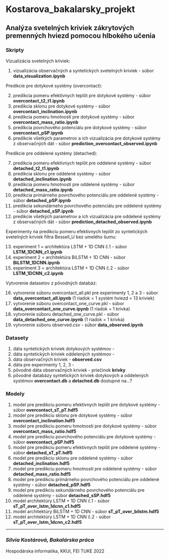 # Kostarova_bakalarsky_projekt

## Analýza svetelných kriviek zákrytových premenných hviezd pomocou hlbokého učenia

### Skripty

Vizualizácia svetelných kriviek:
1. vizualizácia observačných a syntetických svetelných kriviek - súbor **data_visualization.ipynb**

Predikcie pre dotykové systémy (overcontact):

2. predikcia pomeru efektívnych teplôt pre dotykové systémy - súbor **overcontact_t2_t1.ipynb** 
3. predikcia sklonu pre dotykové systémy - súbor **overcontact_inclination.ipynb**
4. predikcia pomeru hmotností pre dotykové systémy - súbor **overcontact_mass_ratio.ipynb**
5. predikcia povrchového potenciálu pre dotykové systémy - súbor **overcontact_pSP.ipynb**
6. predikcie všetkých parametrov a ich vizualizácia pre dotykové systémy z observačných dát - súbor **prediction_overcontact_observed.ipynb**

Predikcie pre oddelené systémy (detached):

7. predikcia pomeru efektívnych teplôt pre oddelené systémy - súbor **detached_t2_t1.ipynb**
8. predikcia sklonu pre oddelené systémy - súbor **detached_inclination.ipynb**
9. predikcia pomeru hmotností pre oddelené systémy - súbor **detached_mass_ratio.ipynb**
10. predikcia primárneho povrchového potenciálu pre oddelené systémy - súbor **detached_pSP.ipynb**
11. predikcia sekundárneho povrchového potenciálu pre oddelené systémy - súbor **detached_sSP.ipynb**
12. predikcie všetkých parametrov a ich vizualizácia pre oddelené systémy z observačných dát - súbor **prediction_detached_observed.ipynb**

Experimenty na predikciu pomeru efektívnych teplôt zo syntetických svetelných kriviek filtra Bessell_U bez umelého šumu:

13. experiment 1 = architektúra LSTM + 1D CNN č.1 - súbor **LSTM_1DCNN_c1.ipynb**
14. experiment 2 = architektúra BiLSTM + 1D CNN - súbor **BiLSTM_1DCNN.ipynb**
15. experiment 3 = architektúra LSTM + 1D CNN č.2 - súbor **LSTM_1DCNN_c2.ipynb**

Vytvorenie datasetov z pôvodných databáz:

16. vytvorenie súboru overcontact_all.pkl pre experimenty 1, 2 a 3 - súbor **data_overcontact_all.ipynb** (1 riadok = 1 systém hviezd = 13 kriviek)
17. vytvorenie súboru overcontact_one_curve.pkl - súbor **data_overcontact_one_curve.ipynb** (1 riadok = 1 krivka)
18. vytvorenie súboru detached_one_curve.pkl - súbor **data_detached_one_curve.ipynb** (1 riadok = 1 krivka)
19. vytvorenie súboru observed.csv - súbor **data_observed.ipynb**

### Datasety

1. dáta syntetických kriviek dotykových systémov - 
2. dáta syntetických kriviek oddelených systémov -
3. dáta observačných kriviek - **observed.csv**
4. dáta pre experimenty 1, 2, 3 - 
5. pôvodné dáta observačných kriviek - priečinok **krivky**
6. pôvodné databázy syntetických kriviek dotykových a oddelených systémov **overcontact.db** a **detached.db** dostupné na...?


### Modely

1. model pre predikciu pomeru efektívnych teplôt pre dotykové systémy - súbor **overcontact_sT_pT.hdf5** 
2. model pre predikciu sklonu pre dotykové systémy - súbor **overcontact_inclination.hdf5**
3. model pre predikciu pomeru hmotností pre dotykové systémy - súbor **overcontact_mass_ratio.hdf5**
4. model pre predikciu povrchového potenciálu pre dotykové systémy - súbor **overcontact_pSP.hdf5**
5. model pre predikciu pomeru efektívnych teplôt pre oddelené systémy - súbor **detached_sT_pT.hdf5**
6. model pre predikciu sklonu pre oddelené systémy - súbor **detached_inclination.hdf5**
7. model pre predikciu pomeru hmotností pre oddelené systémy - súbor **detached_mass_ratio.hdf5**
8. model pre predikciu primárneho povrchového potenciálu pre oddelené systémy - súbor **detached_pSP.hdf5**
9. model pre predikciu sekundárneho povrchového potenciálu pre oddelené systémy - súbor **detached_sSP.hdf5**
10. model architektúry LSTM + 1D CNN č.1 - súbor **sT_pT_over_lstm_1dcnn_c1.hdf5**
11. model architektúry BiLSTM + 1D CNN - súbor **sT_pT_over_bilstm.hdf5**
12. model architektúry LSTM + 1D CNN č.2 - súbor **sT_pT_over_lstm_1dcnn_c2.hdf5**

---
### *Silvia Kostárová, Bakalárska práca* 

Hospodárska informatika, KKUI, FEI TUKE 2022
